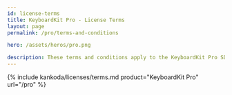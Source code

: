 ```yaml
---
id: license-terms
title: KeyboardKit Pro - License Terms
layout: page
permalink: /pro/terms-and-conditions

hero: /assets/heros/pro.png

description: These terms and conditions apply to the KeyboardKit Pro SDK.
---
```


{% include kankoda/licenses/terms.md product="KeyboardKit Pro" url="/pro" %}